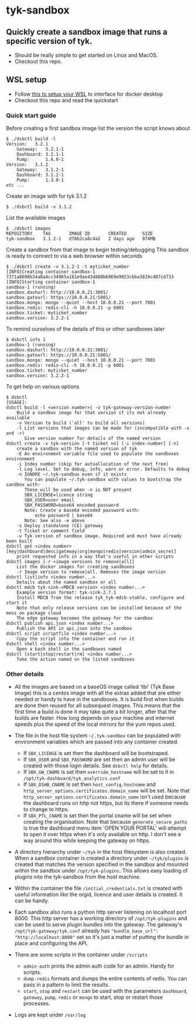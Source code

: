 # tyk-sandbox

## Quickly create a sandbox image that runs a specific version of tyk.

* Should be really simple to get started on Linux and MacOS. 
* Checkout this repo.

## WSL setup

* Follow [this to setup your WSL](https://nickjanetakis.com/blog/setting-up-docker-for-windows-and-wsl-to-work-flawlessly) to interface for docker desktop
* Checkout this repo and read the quickstart

### Quick start guide

Before creating a first sandbox image list the version the script knows about

	$ ./dsbctl build -l
	Version:   3.2.1
		Gateway:   3.2.1-1
		Dashboard: 3.2.1-1
		Pump:      1.4.0-1
	Version:   3.1.2
		Gateway:   3.1.2-1
		Dashboard: 3.1.2-1
		Pump:      1.3.0-1
	etc ...

Create an image with for tyk 3.1.2

	$ ./dsbctl build -v 3.1.2

List the available images

	$ ./dsbctl images
	REPOSITORY    TAG       IMAGE ID       CREATED      SIZE
	tyk-sandbox   3.1.2-1   d78b2ca8c4a2   2 days ago   974MB

Create a sandbox from that image to begin testing/debugging
This sandbox is ready to connect to via a web browser within seconds

	$ ./dsbctl create -v 3.1.2-1 -t myticket_number
	[INFO]Creating container sandbox-1
	7371a8690b34a8a4cc34965a181e9ae43d880b6969e9923cbba3819cd87cd733
	[INFO]Starting container sandbox-1
	sandbox-1 (running)
	sandbox.dashurl: http://10.0.0.21:3001/
	sandbox.gateurl: https://10.0.0.21:5001/
	sandbox.mongo: mongo --quiet --host 10.0.0.21 --port 7001
	sandbox.redis: redis-cli -h 10.0.0.21 -p 6001
	sandbox.ticket: myticket_number
	sandbox.version: 3.2.2-1


To remind ourselves of the details of this or other sandboxes later

	$ dsbctl info 1
	sandbox-1 (running)
	sandbox.dashurl: http://10.0.0.21:3001/
	sandbox.gateurl: https://10.0.0.21:5001/
	sandbox.mongo: mongo --quiet --host 10.0.0.21 --port 7001
	sandbox.redis: redis-cli -h 10.0.0.21 -p 6001
	sandbox.ticket: myticket_number
	sandbox.version: 3.2.2-1

To get help on various options

	$ dsbctl
    [USAGE]:
    dsbctl build -l <version number>| -v tyk-gateway-version-number
        Build a sandbox image for that version if its not already available
        -v Version to build ('all' to build all versions)
        -l List versions that images can be made for (incompatible with -v and -r)
           Give version number for details of the named version
    dsbctl create -v tyk-version [-t ticket no] [-i index-number] [-n]
        create a sandbox with the named version of tyk
        -E An environment variable file used to populate the sandboxes environment
        -i Index number (skip for autoallocation of the next free)
        -l Log level. Set to debug, info, warn or error. Defaults to debug
        -n IGNORE ~/.tyk-sandbox even if it exists
           You can populate ~/.tyk-sandbox with values to bootstrap the sandbox with:
           These will be used when -n is NOT present
           SBX_LICENSE=licence string
           SBX_USER=user email
           SBX_PASSWORD=base64 encoded password
           Note: Create a base64 encoded password with:
               echo password | base64
           Note: See also -e above
        -s Deploy standalone (CE) gateway
        -t Ticket or comment field
        -v Tyk version of sandbox image. Required and must have already been built
    dsbctl get <index number> [key|dashboard|desc|gateway|org|mongo|redis|version|admin_secret]
        print requested info in a way that's useful in other scripts
    dsbctl images [-r <image versions to remove|all]]
        List the docker images for creating sandboxes
        -r Image version to remove|all. Removes the image version
    dsbctl list|info <index number...>
        Details about the named sandbox or all
    dsbctl mdcb tyk-sink-<MDCB version> <index number...>
        Example version format: tyk-sink-2.7.1
        Install MDCB from the release tyk_tyk-mdcb-stable, configure and start it
        Note that only release versions can be installed because of the mess on package cloud
        The edge gateway becomes the gateway for the sandbox
    dsbctl publish api.json <index number...>
        Publish the API in api.json into the sandbox
    dsbctl script scriptfile <index number...>
        Copy the script into the container and run it
    dsbctl shell <index number...>
        Open a bash shell in the sandboxes named
    dsbctl [start|stop|restart|rm] <index number...>
        Take the action named on the listed sandboxes



### Other details
- All the images are based on a baseOS image called 'tbi' (Tyk Base Image) this is a centos image with all the extras added that are either needed or handy to have in the sandboxes. It is build first when builds are done then reused for all subsequest images. This means that the first time a build is done it may take quite a bit longer, after that the builds are faster. How long depends on your machine and internet speeds plus the speed of the local mirrors for the yum repos used.

- The file in the host file system `~/.tyk-sandbox` can be populated with environment variables which are passed into any container created. 
	- If `SBX_LICENSE` is set then the dashboard will be bootstraped. 
	- If `SBX_USER` and `SBX_PASSWORD` are set then an admin user will be created with those login details. See `dsbctl help` for details.
	- If `SBX_GW_CNAME` is set then `override_hostname` will be set to it in `/opt/tyk-dashboard/tyk_analytics.conf`
	- If `SBX_DSHB_CNAME` is set then `host_config.hostname` and `http_server_options.certificates.domain_name` will be set. Note that `http_server_options.certificates.domain_name` isn't used because the dashboard runs on http not https, but its there if someone needs to change to https.
	- If `SBX_PTL_CNAME` is set then the portal cname will be set when creating the organisation. Note that because `generate_secure_paths` is true the dashboard menu item 'OPEN YOUR PORTAL' will attempt to open it over https when it's only available on http. I don't see a way around this while keeping the gateway on https.

- A directory hierarchy under `~/tyk` in the host filesystem is also created. When a sandbox container is created a directory under `~/tyk/plugins` is created that matches the version specified in the sandbox and mounted within the sandbox under `/opt/tyk-plugins`. This allows easy loading of plugins into the tyk-sandbox from the host machine.

- Within the container the file `/initial_credentials.txt` is created with useful information like the orgid, licence and user details is created. It can be handy.

- Each sandbox also runs a python http server listening on localhost port 8000. This http server has a working directory of `/opt/tyk-plugins` and can be used to serve plugin bundles into the gateway. The gateway's `/opt/tyk-gateway/tyk.conf` already has `"bundle_base_url": "http://localhost:8000"` set so it's just a matter of putting the bundle in place and configuring the API.

- There are some scripts in the container under `/scripts`
	- `admin-auth` prints the admin auth code for an admin. Handy for scripts.
	- `dump-redis` formats and dumps the entire contents of redis. You can pass in a pattern to limit the results.
	- `start`, `stop` and `restart` can be used with the parameters `dashboard`, `gateway`, `pump`, `redis` or `mongo` to start, stop or restart those processes.

- Logs are kept under `/var/log`
